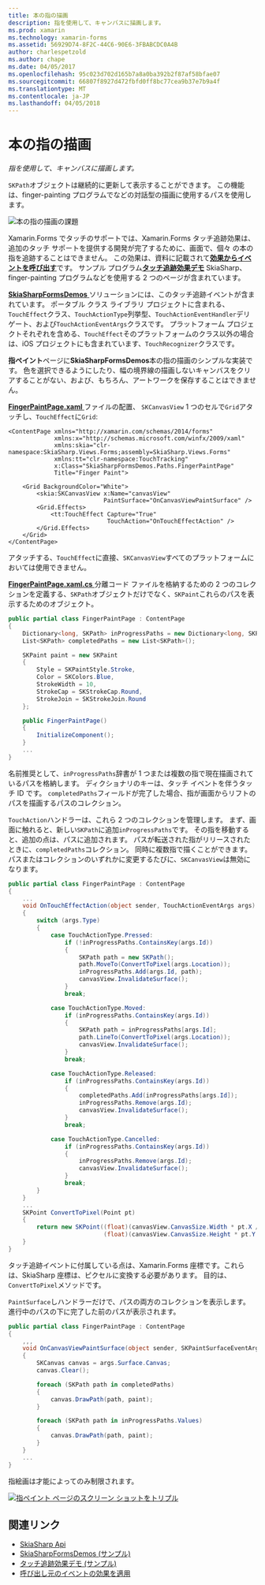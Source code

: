 ```yaml
---
title: 本の指の描画
description: 指を使用して、キャンバスに描画します。
ms.prod: xamarin
ms.technology: xamarin-forms
ms.assetid: 56929D74-8F2C-44C6-90E6-3FBABCDC0A4B
author: charlespetzold
ms.author: chape
ms.date: 04/05/2017
ms.openlocfilehash: 95c023d702d165b7a8a0ba392b2f87af58bfae07
ms.sourcegitcommit: 66807f8927d472fbfd0ff8bc77cea9b37e7b9a4f
ms.translationtype: MT
ms.contentlocale: ja-JP
ms.lasthandoff: 04/05/2018
---
```

# <a name="finger-painting"></a>本の指の描画

_指を使用して、キャンバスに描画します。_

`SKPath`オブジェクトは継続的に更新して表示することができます。 この機能は、finger-painting プログラムでなどの対話型の描画に使用するパスを使用します。

![](finger-paint-images/fingerpaintsample.png "本の指の描画の課題")

Xamarin.Forms でタッチのサポートでは、Xamarin.Forms タッチ追跡効果は、追加のタッチ サポートを提供する開発が完了するために、画面で、個々 の本の指を追跡することはできません。 この効果は、資料に記載されて[**効果からイベントを呼び出す**](~/xamarin-forms/app-fundamentals/effects/touch-tracking.md)です。 サンプル プログラム[**タッチ追跡効果デモ**](https://developer.xamarin.com/samples/xamarin-forms/Effects/TouchTrackingEffectDemos/) SkiaSharp、finger-painting プログラムなどを使用する 2 つのページが含まれています。

[ **SkiaSharpFormsDemos** ](https://developer.xamarin.com/samples/xamarin-forms/SkiaSharpForms/Demos/)ソリューションには、このタッチ追跡イベントが含まれています。 ポータブル クラス ライブラリ プロジェクトに含まれる、`TouchEffect`クラス、`TouchActionType`列挙型、`TouchActionEventHandler`デリゲート、および`TouchActionEventArgs`クラスです。 プラットフォーム プロジェクトそれぞれを含める、`TouchEffect`そのプラットフォームのクラス以外の場合は、iOS プロジェクトにも含まれています、`TouchRecognizer`クラスです。

**指ペイント**ページに**SkiaSharpFormsDemos**本の指の描画のシンプルな実装です。 色を選択できるようにしたり、幅の境界線の描画しないキャンバスをクリアすることがない、および、もちろん、アートワークを保存することはできません。

[ **FingerPaintPage.xaml** ](https://github.com/xamarin/xamarin-forms-samples/blob/master/SkiaSharpForms/Demos/Demos/SkiaSharpFormsDemos/LinesAndPaths/FingerPaintPage.xaml)ファイルの配置、 `SKCanvasView` 1 つのセルで`Grid`アタッチし、`TouchEffect`に`Grid`:

```xaml
<ContentPage xmlns="http://xamarin.com/schemas/2014/forms"
             xmlns:x="http://schemas.microsoft.com/winfx/2009/xaml"
             xmlns:skia="clr-namespace:SkiaSharp.Views.Forms;assembly=SkiaSharp.Views.Forms"
             xmlns:tt="clr-namespace:TouchTracking"
             x:Class="SkiaSharpFormsDemos.Paths.FingerPaintPage"
             Title="Finger Paint">

    <Grid BackgroundColor="White">
        <skia:SKCanvasView x:Name="canvasView"
                           PaintSurface="OnCanvasViewPaintSurface" />
        <Grid.Effects>
            <tt:TouchEffect Capture="True"
                            TouchAction="OnTouchEffectAction" />
        </Grid.Effects>
    </Grid>
</ContentPage>
```

アタッチする、`TouchEffect`に直接、`SKCanvasView`すべてのプラットフォームにおいては使用できません。

[ **FingerPaintPage.xaml.cs** ](https://github.com/xamarin/xamarin-forms-samples/blob/master/SkiaSharpForms/Demos/Demos/SkiaSharpFormsDemos/LinesAndPaths/FingerPaintPage.xaml.cs)分離コード ファイルを格納するための 2 つのコレクションを定義する、`SKPath`オブジェクトだけでなく、`SKPaint`これらのパスを表示するためのオブジェクト。

```csharp
public partial class FingerPaintPage : ContentPage
{
    Dictionary<long, SKPath> inProgressPaths = new Dictionary<long, SKPath>();
    List<SKPath> completedPaths = new List<SKPath>();

    SKPaint paint = new SKPaint
    {
        Style = SKPaintStyle.Stroke,
        Color = SKColors.Blue,
        StrokeWidth = 10,
        StrokeCap = SKStrokeCap.Round,
        StrokeJoin = SKStrokeJoin.Round
    };

    public FingerPaintPage()
    {
        InitializeComponent();
    }
    ...
}
```

名前推奨として、`inProgressPaths`辞書が 1 つまたは複数の指で現在描画されているパスを格納します。 ディクショナリのキーは、タッチ イベントを伴うタッチ ID です。 `completedPaths`フィールドが完了した場合、指が画面からリフトのパスを描画するパスのコレクション。

`TouchAction`ハンドラーは、これら 2 つのコレクションを管理します。 まず、画面に触れると、新しい`SKPath`に追加`inProgressPaths`です。 その指を移動すると、追加の点は、パスに追加されます。 パスが転送された指がリリースされたときに、`completedPaths`コレクション。 同時に複数指で描くことができます。 パスまたはコレクションのいずれかに変更するたびに、`SKCanvasView`は無効になります。

```csharp
public partial class FingerPaintPage : ContentPage
{
    ...
    void OnTouchEffectAction(object sender, TouchActionEventArgs args)
    {
        switch (args.Type)
        {
            case TouchActionType.Pressed:
                if (!inProgressPaths.ContainsKey(args.Id))
                {
                    SKPath path = new SKPath();
                    path.MoveTo(ConvertToPixel(args.Location));
                    inProgressPaths.Add(args.Id, path);
                    canvasView.InvalidateSurface();
                }
                break;

            case TouchActionType.Moved:
                if (inProgressPaths.ContainsKey(args.Id))
                {
                    SKPath path = inProgressPaths[args.Id];
                    path.LineTo(ConvertToPixel(args.Location));
                    canvasView.InvalidateSurface();
                }
                break;

            case TouchActionType.Released:
                if (inProgressPaths.ContainsKey(args.Id))
                {
                    completedPaths.Add(inProgressPaths[args.Id]);
                    inProgressPaths.Remove(args.Id);
                    canvasView.InvalidateSurface();
                }
                break;

            case TouchActionType.Cancelled:
                if (inProgressPaths.ContainsKey(args.Id))
                {
                    inProgressPaths.Remove(args.Id);
                    canvasView.InvalidateSurface();
                }
                break;
        }
    }
    ...
    SKPoint ConvertToPixel(Point pt)
    {
        return new SKPoint((float)(canvasView.CanvasSize.Width * pt.X / canvasView.Width),
                           (float)(canvasView.CanvasSize.Height * pt.Y / canvasView.Height));
    }
}
```

タッチ追跡イベントに付属している点は、Xamarin.Forms 座標です。これらは、SkiaSharp 座標は、ピクセルに変換する必要があります。 目的は、`ConvertToPixel`メソッドです。

`PaintSurface`しハンドラーだけで、パスの両方のコレクションを表示します。 進行中のパスの下に完了した前のパスが表示されます。

```csharp
public partial class FingerPaintPage : ContentPage
{
    ,,,
    void OnCanvasViewPaintSurface(object sender, SKPaintSurfaceEventArgs args)
    {
        SKCanvas canvas = args.Surface.Canvas;
        canvas.Clear();

        foreach (SKPath path in completedPaths)
        {
            canvas.DrawPath(path, paint);
        }

        foreach (SKPath path in inProgressPaths.Values)
        {
            canvas.DrawPath(path, paint);
        }
    }
    ...
}
```

指絵画は才能によってのみ制限されます。

[![](finger-paint-images/fingerpaint-small.png "指ペイント ページのスクリーン ショットをトリプル")](finger-paint-images/fingerpaint-large.png#lightbox "指ペイント ページのトリプル スクリーン ショット")


## <a name="related-links"></a>関連リンク

- [SkiaSharp Api](https://developer.xamarin.com/api/root/SkiaSharp/)
- [SkiaSharpFormsDemos (サンプル)](https://developer.xamarin.com/samples/xamarin-forms/SkiaSharpForms/Demos/)
- [タッチ追跡効果デモ (サンプル)](https://developer.xamarin.com/samples/xamarin-forms/Effects/TouchTrackingEffectDemos/)
- [呼び出し元のイベントの効果を適用](~/xamarin-forms/app-fundamentals/effects/touch-tracking.md)
